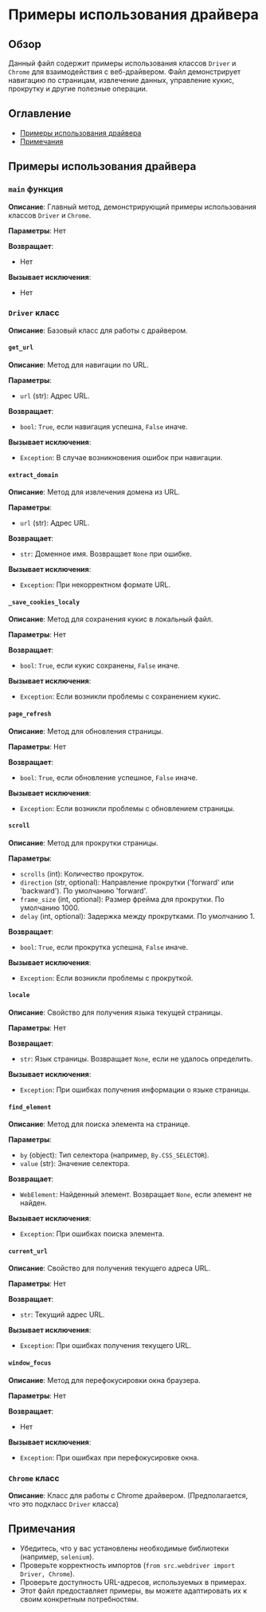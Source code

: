 # Примеры использования драйвера

## Обзор

Данный файл содержит примеры использования классов `Driver` и `Chrome` для взаимодействия с веб-драйвером.  Файл демонстрирует навигацию по страницам, извлечение данных, управление кукис, прокрутку и другие полезные операции.

## Оглавление

- [Примеры использования драйвера](#примеры-использования-драйвера)
- [Примечания](#примечания)


## Примеры использования драйвера

### `main` функция

**Описание**: Главный метод, демонстрирующий примеры использования классов `Driver` и `Chrome`.

**Параметры**:
Нет

**Возвращает**:
- Нет

**Вызывает исключения**:
- Нет


### `Driver` класс

**Описание**: Базовый класс для работы с драйвером.


#### `get_url`

**Описание**: Метод для навигации по URL.

**Параметры**:
- `url` (str): Адрес URL.

**Возвращает**:
- `bool`: `True`, если навигация успешна, `False` иначе.

**Вызывает исключения**:
- `Exception`: В случае возникновения ошибок при навигации.


#### `extract_domain`

**Описание**: Метод для извлечения домена из URL.

**Параметры**:
- `url` (str): Адрес URL.

**Возвращает**:
- `str`: Доменное имя. Возвращает `None` при ошибке.

**Вызывает исключения**:
- `Exception`: При некорректном формате URL.


#### `_save_cookies_localy`

**Описание**: Метод для сохранения кукис в локальный файл.

**Параметры**:
Нет

**Возвращает**:
- `bool`: `True`, если кукис сохранены, `False` иначе.

**Вызывает исключения**:
- `Exception`: Если возникли проблемы с сохранением кукис.


#### `page_refresh`

**Описание**: Метод для обновления страницы.

**Параметры**:
Нет

**Возвращает**:
- `bool`: `True`, если обновление успешное, `False` иначе.

**Вызывает исключения**:
- `Exception`: Если возникли проблемы с обновлением страницы.


#### `scroll`

**Описание**: Метод для прокрутки страницы.

**Параметры**:
- `scrolls` (int): Количество прокруток.
- `direction` (str, optional): Направление прокрутки ('forward' или 'backward'). По умолчанию 'forward'.
- `frame_size` (int, optional): Размер фрейма для прокрутки. По умолчанию 1000.
- `delay` (int, optional): Задержка между прокрутками. По умолчанию 1.

**Возвращает**:
- `bool`: `True`, если прокрутка успешна, `False` иначе.

**Вызывает исключения**:
- `Exception`: Если возникли проблемы с прокруткой.


#### `locale`

**Описание**: Свойство для получения языка текущей страницы.

**Параметры**:
Нет

**Возвращает**:
- `str`: Язык страницы. Возвращает `None`, если не удалось определить.

**Вызывает исключения**:
- `Exception`: При ошибках получения информации о языке страницы.


#### `find_element`

**Описание**: Метод для поиска элемента на странице.

**Параметры**:
- `by` (object): Тип селектора (например, `By.CSS_SELECTOR`).
- `value` (str): Значение селектора.

**Возвращает**:
- `WebElement`: Найденный элемент.  Возвращает `None`, если элемент не найден.

**Вызывает исключения**:
- `Exception`: При ошибках поиска элемента.


#### `current_url`

**Описание**: Свойство для получения текущего адреса URL.

**Параметры**:
Нет

**Возвращает**:
- `str`: Текущий адрес URL.

**Вызывает исключения**:
- `Exception`: При ошибках получения текущего URL.


#### `window_focus`

**Описание**: Метод для перефокусировки окна браузера.

**Параметры**:
Нет

**Возвращает**:
- Нет

**Вызывает исключения**:
- `Exception`: При ошибках при перефокусировке окна.


### `Chrome` класс

**Описание**: Класс для работы с Chrome драйвером.  (Предполагается, что это подкласс `Driver` класса)


## Примечания

- Убедитесь, что у вас установлены необходимые библиотеки (например, `selenium`).
-  Проверьте корректность импортов (`from src.webdriver import Driver, Chrome`).
-  Проверьте доступность URL-адресов, используемых в примерах.
-  Этот файл предоставляет примеры, вы можете адаптировать их к своим конкретным потребностям.